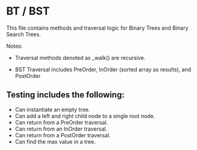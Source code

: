 # BT / BST


This file contains methods and traversal logic for Binary Trees and Binary Search Trees.

Notes:

- Traversal methods denoted as _walk() are recursive.

- BST Traversal includes PreOrder, InOrder (sorted array as results), and PostOrder

## Testing includes the following:

- Can instantiate an empty tree.
- Can add a left and right child node to a single root node.
- Can return from a PreOrder traversal.
- Can return from an InOrder traversal.
- Can return from a PostOrder traversal.
- Can find the max value in a tree.